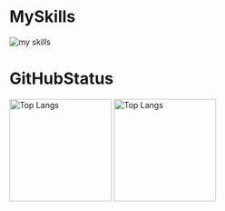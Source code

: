 <h1>MySkills</h1>
<img alt="my skills" src="https://skillicons.dev/icons?theme=dark&perline=8&i=ai,pr,ae,blender,arduino,c,raspberrypi,py,p5js,unity,cs,apple,swift,html,css,rails,ruby,figma,github,vscode" />

<h1>GitHubStatus</h1>
<p align="left">
<img alt="Top Langs" height="180px" src="https://github-readme-stats.vercel.app/api/top-langs/?username=Rino1011&layout=donut&theme=radical" />
<img alt="Top Langs" height="180px" src="https://github-readme-stats.vercel.app/api?username=Rino1011&theme=radical" />
</p>
